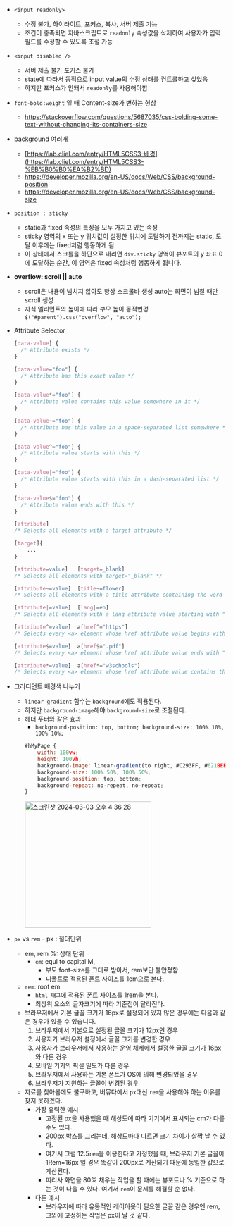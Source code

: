 - `<input readonly>`
    - 수정 불가, 하이라이트, 포커스, 복사, 서버 제출 가능
    - 조건이 충족되면 자바스크립트로 `readonly` 속성값을 삭제하여 사용자가 입력 필드를 수정할 수 있도록 조절 가능
- `<input disabled />`
    - 서버 제출 불가 포커스 불가
    - state에 따라서 동적으로 input value의 수정 상태를 컨트롤하고 싶었음
    - 하지만 포커스가 안돼서 `readonly`를 사용해야함
- `font-bold:weight` 일 때 Content-size가 변하는 현상
    - https://stackoverflow.com/questions/5687035/css-bolding-some-text-without-changing-its-containers-size
- background 여러개
    - [https://lab.cliel.com/entry/HTML5CSS3-배경](https://lab.cliel.com/entry/HTML5CSS3-%EB%B0%B0%EA%B2%BD)
    - https://developer.mozilla.org/en-US/docs/Web/CSS/background-position
    - https://developer.mozilla.org/en-US/docs/Web/CSS/background-size
- `position : sticky`
    - static과 fixed 속성의 특징을 모두 가지고 있는 속성
    - sticky 영역의 x 또는 y 위치값이 설정한 위치에 도달하기 전까지는 static, 도달 이후에는 fixed처럼 행동하게 됨
    - 이 상태에서 스크롤을 하단으로 내리면 `div.sticky` 영역이 뷰포트의 y 좌표 0에 도달하는 순간, 이 영역은 fixed 속성처럼 행동하게 됩니다.
- **overflow: scroll || auto**
    - scroll은 내용이 넘치지 않아도 항상 스크롤바 생성
    auto는 화면이 넘칠 때만 scroll 생성
    - 자식 엘리먼트의 높이에 따라 부모 높이 동적변경
    `$("#parent").css("overflow", "auto");`
- Attribute Selector
    
    ```css
    [data-value] {
      /* Attribute exists */
    }
    
    [data-value="foo"] {
      /* Attribute has this exact value */
    }
    
    [data-value*="foo"] {
      /* Attribute value contains this value somewhere in it */
    }
    
    [data-value~="foo"] {
      /* Attribute has this value in a space-separated list somewhere */
    }
    
    [data-value^="foo"] {
      /* Attribute value starts with this */
    }
    
    [data-value|="foo"] {
      /* Attribute value starts with this in a dash-separated list */
    }
    
    [data-value$="foo"] {
      /* Attribute value ends with this */
    }
    ```
    
    ```css
    [attribute]
    /* Selects all elements with a target attribute */
    
    [target]{
    	...
    }
    
    [attribute=value]	[target=_blank]
    /* Selects all elements with target="_blank" */
    
    [attribute~=value]	[title~=flower]	
    /* Selects all elements with a title attribute containing the word "flower" */
    
    [attribute|=value]	[lang|=en]
    /* Selects all elements with a lang attribute value starting with "en" */
    
    [attribute^=value]	a[href^="https"]
    /* Selects every <a> element whose href attribute value begins with "https" */
    
    [attribute$=value]	a[href$=".pdf"]
    /* Selects every <a> element whose href attribute value ends with ".pdf" */
    
    [attribute*=value]	a[href*="w3schools"]
    /* Selects every <a> element whose href attribute value contains the substring "w3schools" */ 
    ```
    
- 그라디언트 배경색 나누기
    - `linear-gradient` 함수는 `background`에도 적용된다.
    - 하지만 `background-image`해야 `background-size`로 조절된다.
    - 헤더 푸터와 같은 효과
        - `background-position: top, bottom; background-size: 100% 10%, 100% 10%;`
        ```jsx
        #hMyPage {
            width: 100vw;
            height: 100vh;
            background-image: linear-gradient(to right, #C293FF, #621BEE), linear-gradient(#efefef, #efefef);
            background-size: 100% 50%, 100% 50%;
            background-position: top, bottom;
            background-repeat: no-repeat, no-repeat;
        }
        ```
        <img width="287" alt="스크린샷 2024-03-03 오후 4 36 28" src="https://github.com/projectkorea/Junha-today/assets/76730867/906257eb-eea0-42d6-a247-da989da7baa1">


- `px` vs `rem`
        - px : 절대단위
    - em, rem %: 상대 단위
        - `em`: equl to capital M,
            - 부모 font-size를 그대로 받아서, rem보단 불안정함
            - 디폴트로 적용된 폰트 사이즈를 1em으로 본다.
    - `rem`: root em
        - `html 태그`에 적용된 폰트 사이즈를 1rem을 본다.
        - 최상위 요소의 글자크기에 따라 기준점이 달라진다.
    - 브라우저에서 기본 글꼴 크기가 16px로 설정되어 있지 않은 경우에는 다음과 같은 경우가 있을 수 있습니다.
        1. 브라우저에서 기본으로 설정된 글꼴 크기가 12px인 경우
        2. 사용자가 브라우저 설정에서 글꼴 크기를 변경한 경우
        3. 사용자가 브라우저에서 사용하는 운영 체제에서 설정한 글꼴 크기가 16px와 다른 경우
        4. 모바일 기기의 픽셀 밀도가 다른 경우
        5. 브라우저에서 사용하는 기본 폰트가 OS에 의해 변경되었을 경우
        6. 브라우저가 지원하는 글꼴이 변경된 경우
    - 자료를 찾아봄에도 불구하고, 버뮤다에서 `px`대신 `rem`을 사용해야 하는 이유를 찾지 못하겠다.
        - 가장 유력한 예시
            - 고정된 px을 사용했을 때 해상도에 따라 기기에서 표시되는 cm가 다를 수도 있다.
            - 200px 박스를 그리는데, 해상도마다 다르면 크기 차이가 살짝 날 수 있다.
            - 여기서 그럼 12.5`rem`을 이용한다고 가정했을 때, 브라우저 기본 글꼴이 1Rem=16px 일 경우 똑같이 200px로 계산되기 때문에 동일한 값으로 계산된다.
            - 띠리사 화면을 80% 채우는 작업을 할 때에는 뷰포트나 % 기준으로 하는 것이 나을 수 있다. 여기서 `rem`이 문제를 해결할 순 없다.
        - 다른 예시
            - 브라우저에 따라 유동적인 레이아웃이 필요한 글꼴 같은 경우엔 rem, 그외에 고정하는 작업은 px이 날 것 같다.